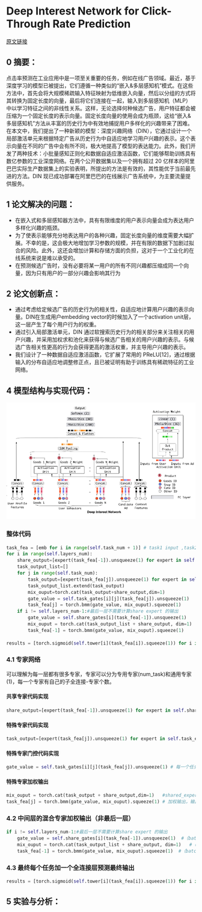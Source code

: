 # Deep Interest Network for Click-Through Rate Prediction
[原文链接](https://doi.org/10.1145/3383313.3412236)
## 0 摘要：
点击率预测在工业应用中是一项至关重要的任务，例如在线广告领域。最近，基于深度学习的模型已被提出，它们遵循一种类似的“嵌入&多层感知机”模式。在这些方法中，首先会将大规模稀疏输入特征映射为低维嵌入向量，然后以分组的方式将其转换为固定长度的向量，最后将它们连接在一起，输入到多层感知机（MLP）中以学习特征之间的非线性关系。这样，无论选择何种候选广告，用户特征都会被压缩为一个固定长度的表示向量。固定长度向量的使用会成为瓶颈，这给“嵌入&多层感知机”方法从丰富的历史行为中有效地捕捉用户多样化的兴趣带来了困难。在本文中，我们提出了一种新颖的模型：深度兴趣网络（DIN），它通过设计一个局部激活单元来根据特定广告从历史行为中自适应地学习用户兴趣的表示。这个表示向量在不同的广告中会有所不同，极大地提高了模型的表达能力。此外，我们开发了两种技术：小批量感知正则化和数据自适应激活函数，它们能够帮助训练具有数亿参数的工业深度网络。在两个公开数据集以及一个拥有超过 20 亿样本的阿里巴巴实际生产数据集上的实验表明，所提出的方法是有效的，其性能优于当前最先进的方法。DIN 现已成功部署在阿里巴巴的在线展示广告系统中，为主要流量提供服务。
## 1 论文解决的问题：
* 在嵌入式和多层感知器方法中，具有有限维度的用户表示向量会成为表达用户多样化兴趣的瓶颈。
* 为了使表示能够充分地表达用户的各种兴趣，固定长度向量的维度需要大幅扩展。不幸的是，这会极大地增加学习参数的规模，并在有限的数据下加剧过拟合的风险。此外，这还会增加计算和存储方面的负担，这对于一个工业化的在线系统来说是难以承受的。
* 在预测候选广告时，没有必要将某一用户的所有不同兴趣都压缩成同一个向量，因为只有用户的一部分兴趣会影响其行为
## 2 论文创新点：
* 通过考虑给定候选广告的历史行为的相关性，自适应地计算用户兴趣的表示向量。DIN在生成用户embedding vector的时候加入了一个activation unit层，这一层产生了每个用户行为的权重。
* 通过引入局部激活单元，DIN 通过软搜索历史行为的相关部分来关注相关的用户兴趣，并采用加权求和池化来获得与候选广告相关的用户兴趣的表示。与候选广告相关性更高的行为会获得更高的激活权重，并主导用户兴趣的表示。
* 我们设计了一种数据自适应激活函数，它扩展了常用的 PReLU[12]，通过根据输入的分布自适应地调整修正点，且已被证明有助于训练具有稀疏特征的工业网络。
## 4 模型结构与实现代码：
![输入图片说明](/imgs/2025-07-09/CG0JH6ExEsL5wPKH.png)

### 整体代码
```Python
task_fea = [emb for i in range(self.task_num + 1)] # task1 input ,task2 input,..taskn input, share_expert input  
for i in range(self.layers_num):  
    share_output=[expert(task_fea[-1]).unsqueeze(1) for expert in self.share_experts[i]]  
    task_output_list=[]  
    for j in range(self.task_num):  
        task_output=[expert(task_fea[j]).unsqueeze(1) for expert in self.task_experts[i][j]]  
        task_output_list.extend(task_output)  
        mix_ouput=torch.cat(task_output+share_output,dim=1)  
        gate_value = self.task_gates[i][j](task_fea[j]).unsqueeze(1)  
        task_fea[j] = torch.bmm(gate_value, mix_ouput).squeeze(1)  
    if i != self.layers_num-1:#最后一层不需要计算share expert 的输出  
        gate_value = self.share_gates[i](task_fea[-1]).unsqueeze(1)  
        mix_ouput = torch.cat(task_output_list + share_output, dim=1)  
        task_fea[-1] = torch.bmm(gate_value, mix_ouput).squeeze(1)  
  
results = [torch.sigmoid(self.tower[i](task_fea[i]).squeeze(1)) for i in range(self.task_num)]
```
### 4.1 专家网络
可以理解为每一层都有很多专家，专家可以分为专用专家(num_task)和通用专家(1)，每一个专家有自己的子全连接-专家个数。
#### 共享专家代码实现
```Python
share_output=[expert(task_fea[-1]).unsqueeze(1) for expert in self.share_experts[i]] # 输入为（batch_size, input_dim），share_experts为layers_num层，每一层有shared_expert_num个全连接层——MultiLayerPerceptron(input_dim, [bottom_mlp_dims[i]], dropout, output_layer=False)，最后输出为（batch_size, 1, bottom_mlp_dims[i]），有shared_expert_num个
```
#### 特殊专家代码实现
```Python
task_output=[expert(task_fea[j]).unsqueeze(1) for expert in self.task_experts[i][j]] # 输入为（batch_size, input_dim），task_experts为layers_num层，每一层有specific_expert_num个全连接层——MultiLayerPerceptron(input_dim, [bottom_mlp_dims[i]], dropout, output_layer=False)，最后输出为（batch_size, 1, bottom_mlp_dims[i]），有specific_expert_num个。注：特殊专家网络mlp数量为layers_num*task_num*specific_expert_num
```
#### 特殊专家门控代码实现
```Python
gate_value = self.task_gates[i][j](task_fea[j]).unsqueeze(1) # 每一个任务都有一个对应的门控结果，因此门控网络数量为layers_num*task_num，每一个网络为：torch.nn.Sequential(torch.nn.Linear(input_dim, shared_expert_num + specific_expert_num), torch.nn.Softmax(dim=1))，因此输出为（batch_size, 1, shared_expert_num + specific_expert_num）
```
#### 特殊专家加权输出
```Python
mix_ouput = torch.cat(task_output + share_output,dim=1)   #shared_expert_num个共享专家，specific_expert_num个特殊专家拼接
task_fea[j] = torch.bmm(gate_value, mix_ouput).squeeze(1) # 加权输出，输出维度为（batch_size, 1, bottom_mlp_dims[i]）
```
### 4.2 中间层的混合专家加权输出（非最后一层）
```Python
if i != self.layers_num-1:#最后一层不需要计算share expert 的输出  
    gate_value = self.share_gates[i](task_fea[-1]).unsqueeze(1)  #（batch_size, 1, shared_expert_num + specific_expert_num*task_num）
    mix_ouput = torch.cat(task_output_list + share_output, dim=1)   #（batch_size, shared_expert_num + specific_expert_num*task_num，bottom_mlp_dims[i]）
    task_fea[-1] = torch.bmm(gate_value, mix_ouput).squeeze(1)  #（batch_size,1，bottom_mlp_dims[i]）
```
### 4.3 最终每个任务加一个全连接层预测最终输出
```Python
results = [torch.sigmoid(self.tower[i](task_fea[i]).squeeze(1)) for i in range(self.task_num)] #使用sigmoid作为激活函数。输出（batchsize，num_task）
```

## 5 实验与分析：

<!--stackedit_data:
eyJoaXN0b3J5IjpbNDA1MDE4ODkwLDEzOTcxNzQ2NTEsNDIzNj
kzNzg3LDU0NTcyODU4MSwxNTQ4NTUzMTE2XX0=
-->